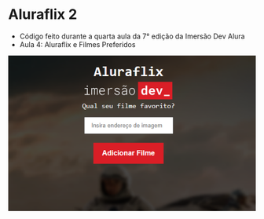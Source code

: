 # Aluraflix 2

* Código feito durante a quarta aula da 7° edição da Imersão Dev Alura
* Aula 4: Aluraflix e Filmes Preferidos

![Alt text](image.png)